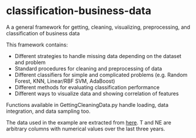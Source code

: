 # classification-business-data

A a general framework for getting, cleaning, visualizing, preprocessing, and classification of business data

This framework contains:

- Different strategies to handle missing data depending on the dataset and problem
- Standard procedures for cleaning and preprocessing of data
- Different classifiers for simple and complicated problems (e.g. Random Forest, KNN, Linear/RBF SVM, AdaBoost)
- Different methods for evaluating classification performance
- Different ways to visualize data and showing correlation of features

Functions available in GettingCleaningData.py handle loading, data integration, and data sampling too. 

The data used in the example are extracted from [here](https://opendata.datainfogreffe.fr/explore/?q=Chiffres+Cl%C3%A9s&sort=modified). T and NE are arbitrary columns with numerical values over the last three years.
